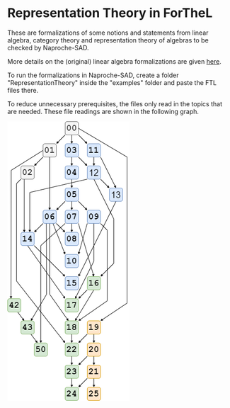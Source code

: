 # Representation Theory in ForTheL
These are formalizations of some notions and statements from linear algebra, category theory and representation theory of algebras to be checked by Naproche-SAD.

More details on the (original) linear algebra formalizations are given [here](../linear_algebra_ftl).

To run the formalizations in Naproche-SAD, create a folder "RepresentationTheory" inside the "examples" folder and paste the FTL files there.

To reduce unnecessary prerequisites, the files only read in the topics that are needed.
These file readings are shown in the following graph.

![](misc/library_structure.png)
